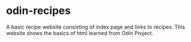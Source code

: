 # odin-recipes
A basic recipe website consisting of index page and links to recipes. This website shows the basics of html learned from Odin Project.